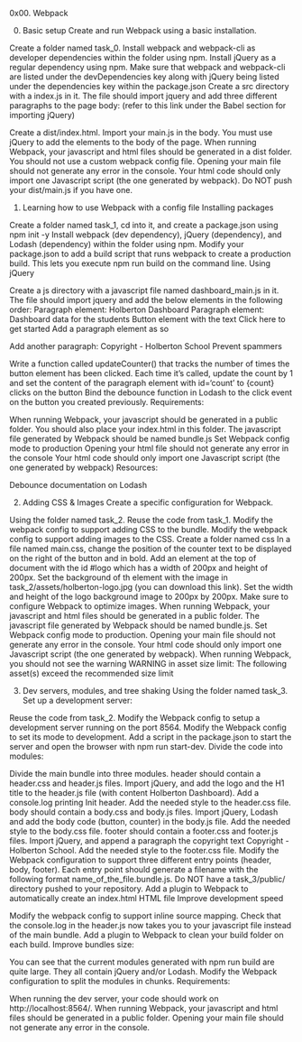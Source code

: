 0x00. Webpack

0. Basic setup
Create and run Webpack using a basic installation.

Create a folder named task_0.
Install webpack and webpack-cli as developer dependencies within the folder using npm.
Install jQuery as a regular dependency using npm.
Make sure that webpack and webpack-cli are listed under the devDependencies key along with jQuery being listed under the dependencies key within the package.json
Create a src directory with a index.js in it.
The file should import jquery and add three different paragraphs to the page body: (refer to this link under the Babel section for importing jQuery)

Create a dist/index.html. Import your main.js in the body.
You must use jQuery to add the elements to the body of the page.
When running Webpack, your javascript and html files should be generated in a dist folder.
You should not use a custom webpack config file.
Opening your main file should not generate any error in the console.
Your html code should only import one Javascript script (the one generated by webpack).
Do NOT push your dist/main.js if you have one.

1. Learning how to use Webpack with a config file
Installing packages

Create a folder named task_1, cd into it, and create a package.json using npm init -y
Install webpack (dev dependency), jQuery (dependency), and Lodash (dependency) within the folder using npm.
Modify your package.json to add a build script that runs webpack to create a production build. This lets you execute npm run build on the command line.
Using jQuery

Create a js directory with a javascript file named dashboard_main.js in it. The file should import jquery and add the below elements in the following order:
Paragraph element: Holberton Dashboard
Paragraph element: Dashboard data for the students
Button element with the text Click here to get started
Add a paragraph element as so <p id='count'></p>
Add another paragraph: Copyright - Holberton School
Prevent spammers

Write a function called updateCounter() that tracks the number of times the button element has been clicked.
Each time it’s called, update the count by 1 and set the content of the paragraph element with id=‘count’ to {count} clicks on the button
Bind the debounce function in Lodash to the click event on the button you created previously.
Requirements:

When running Webpack, your javascript should be generated in a public folder. You should also place your index.html in this folder.
The javascript file generated by Webpack should be named bundle.js
Set Webpack config mode to production
Opening your html file should not generate any error in the console
Your html code should only import one Javascript script (the one generated by webpack)
Resources:

Debounce documentation on Lodash

2. Adding CSS & Images
Create a specific configuration for Webpack.

Using the folder named task_2.
Reuse the code from task_1.
Modify the webpack config to support adding CSS to the bundle.
Modify the webpack config to support adding images to the CSS.
Create a folder named css
In a file named main.css, change the position of the counter text to be displayed on the right of the button and in bold.
Add an element at the top of document with the id #logo which has a width of 200px and height of 200px.
Set the background of th element with the image in task_2/assets/holberton-logo.jpg (you can download this link).
Set the width and height of the logo background image to 200px by 200px.
Make sure to configure Webpack to optimize images.
When running Webpack, your javascript and html files should be generated in a public folder.
The javascript file generated by Webpack should be named bundle.js.
Set Webpack config mode to production.
Opening your main file should not generate any error in the console.
Your html code should only import one Javascript script (the one generated by webpack).
When running Webpack, you should not see the warning WARNING in asset size limit: The following asset(s) exceed the recommended size limit

3. Dev servers, modules, and tree shaking
Using the folder named task_3. Set up a development server:

Reuse the code from task_2.
Modify the Webpack config to setup a development server running on the port 8564.
Modify the Webpack config to set its mode to development.
Add a script in the package.json to start the server and open the browser with npm run start-dev.
Divide the code into modules:

Divide the main bundle into three modules.
header should contain a header.css and header.js files.
Import jQuery, and add the logo and the H1 title to the header.js file (with content Holberton Dashboard). Add a console.log printing Init header.
Add the needed style to the header.css file.
body should contain a body.css and body.js files.
Import jQuery, Lodash and add the body code (button, counter) in the body.js file.
Add the needed style to the body.css file.
footer should contain a footer.css and footer.js files.
Import jQuery, and append a paragraph the copyright text Copyright - Holberton School.
Add the needed style to the footer.css file.
Modify the Webpack configuration to support three different entry points (header, body, footer). Each entry point should generate a filename with the following format name_of_the_file.bundle.js.
Do NOT have a task_3/public/ directory pushed to your repository.
Add a plugin to Webpack to automatically create an index.html HTML file
Improve development speed

Modify the webpack config to support inline source mapping.
Check that the console.log in the header.js now takes you to your javascript file instead of the main bundle.
Add a plugin to Webpack to clean your build folder on each build.
Improve bundles size:

You can see that the current modules generated with npm run build are quite large. They all contain jQuery and/or Lodash. Modify the Webpack configuration to split the modules in chunks.
Requirements:

When running the dev server, your code should work on http://localhost:8564/.
When running Webpack, your javascript and html files should be generated in a public folder.
Opening your main file should not generate any error in the console.
